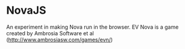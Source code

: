 NovaJS
======

An experiment in making Nova run in the browser.
EV Nova is a game created by Ambrosia Software et al (http://www.ambrosiasw.com/games/evn/)
